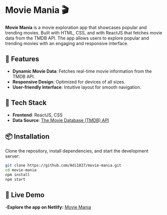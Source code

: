 # Movie Mania 🎬

**Movie Mania** is a movie exploration app that showcases popular and trending movies. Built with HTML, CSS, and with ReactJS that fetches movie data from the TMDB API. The app allows users to explore popular and trending movies with an engaging and responsive interface.

## 🌟 Features

- **Dynamic Movie Data**: Fetches real-time movie information from the TMDB API.
- **Responsive Design**: Optimized for devices of all sizes.
- **User-friendly Interface**: Intuitive layout for smooth navigation.

## 📂 Tech Stack

- **Frontend**: ReactJS, CSS
- **Data Source**: [The Movie Database (TMDB) API](https://www.themoviedb.org/documentation/api)

## 📦 Installation

Clone the repository, install dependencies, and start the development server:

```bash
git clone https://github.com/Adi1827/movie-mania.git
cd movie-mania
npm install
npm start
```

## 🚀 Live Demo
-**Explore the app on Netlify:** <a href="https://moviemania123.netlify.app/" target="_blank">Movie Mania</a>

